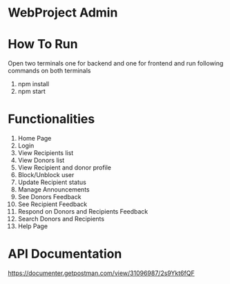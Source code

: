 # WebProject Admin

# How To Run
Open two terminals one for backend and one for frontend and run following commands on both terminals
1. npm install
2. npm start

# Functionalities 
1. Home Page
2. Login   
3. View Recipients list
4. View Donors list
5. View Recipient and donor profile
6. Block/Unblock user
7. Update Recipient status
8. Manage Announcements 
9. See Donors Feedback 
10. See Recipient Feedback
11. Respond on Donors and Recipients Feedback
12. Search Donors and Recipients
13. Help Page
    
# API Documentation
https://documenter.getpostman.com/view/31096987/2s9Ykt6fQF  

